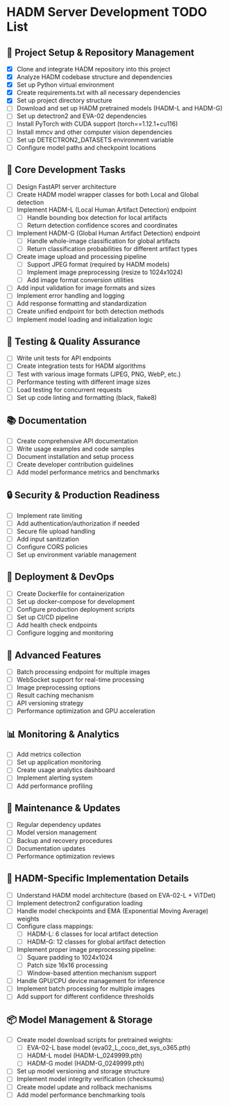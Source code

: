 # HADM Server Development TODO List

## 🚀 Project Setup & Repository Management
- [x] Clone and integrate HADM repository into this project
- [x] Analyze HADM codebase structure and dependencies
- [x] Set up Python virtual environment
- [x] Create requirements.txt with all necessary dependencies
- [x] Set up project directory structure
- [ ] Download and set up HADM pretrained models (HADM-L and HADM-G)
- [ ] Set up detectron2 and EVA-02 dependencies
- [ ] Install PyTorch with CUDA support (torch==1.12.1+cu116)
- [ ] Install mmcv and other computer vision dependencies
- [ ] Set up DETECTRON2_DATASETS environment variable
- [ ] Configure model paths and checkpoint locations

## 🔧 Core Development Tasks
- [ ] Design FastAPI server architecture
- [ ] Create HADM model wrapper classes for both Local and Global detection
- [ ] Implement HADM-L (Local Human Artifact Detection) endpoint
  - [ ] Handle bounding box detection for local artifacts
  - [ ] Return detection confidence scores and coordinates
- [ ] Implement HADM-G (Global Human Artifact Detection) endpoint
  - [ ] Handle whole-image classification for global artifacts
  - [ ] Return classification probabilities for different artifact types
- [ ] Create image upload and processing pipeline
  - [ ] Support JPEG format (required by HADM models)
  - [ ] Implement image preprocessing (resize to 1024x1024)
  - [ ] Add image format conversion utilities
- [ ] Add input validation for image formats and sizes
- [ ] Implement error handling and logging
- [ ] Add response formatting and standardization
- [ ] Create unified endpoint for both detection methods
- [ ] Implement model loading and initialization logic

## 🧪 Testing & Quality Assurance
- [ ] Write unit tests for API endpoints
- [ ] Create integration tests for HADM algorithms
- [ ] Test with various image formats (JPEG, PNG, WebP, etc.)
- [ ] Performance testing with different image sizes
- [ ] Load testing for concurrent requests
- [ ] Set up code linting and formatting (black, flake8)

## 📚 Documentation
- [ ] Create comprehensive API documentation
- [ ] Write usage examples and code samples
- [ ] Document installation and setup process
- [ ] Create developer contribution guidelines
- [ ] Add model performance metrics and benchmarks

## 🔒 Security & Production Readiness
- [ ] Implement rate limiting
- [ ] Add authentication/authorization if needed
- [ ] Secure file upload handling
- [ ] Add input sanitization
- [ ] Configure CORS policies
- [ ] Set up environment variable management

## 🚢 Deployment & DevOps
- [ ] Create Dockerfile for containerization
- [ ] Set up docker-compose for development
- [ ] Configure production deployment scripts
- [ ] Set up CI/CD pipeline
- [ ] Add health check endpoints
- [ ] Configure logging and monitoring

## 🎯 Advanced Features
- [ ] Batch processing endpoint for multiple images
- [ ] WebSocket support for real-time processing
- [ ] Image preprocessing options
- [ ] Result caching mechanism
- [ ] API versioning strategy
- [ ] Performance optimization and GPU acceleration

## 📊 Monitoring & Analytics
- [ ] Add metrics collection
- [ ] Set up application monitoring
- [ ] Create usage analytics dashboard
- [ ] Implement alerting system
- [ ] Add performance profiling

## 🔄 Maintenance & Updates
- [ ] Regular dependency updates
- [ ] Model version management
- [ ] Backup and recovery procedures
- [ ] Documentation updates
- [ ] Performance optimization reviews

## 🧠 HADM-Specific Implementation Details
- [ ] Understand HADM model architecture (based on EVA-02-L + ViTDet)
- [ ] Implement detectron2 configuration loading
- [ ] Handle model checkpoints and EMA (Exponential Moving Average) weights
- [ ] Configure class mappings:
  - [ ] HADM-L: 6 classes for local artifact detection
  - [ ] HADM-G: 12 classes for global artifact detection
- [ ] Implement proper image preprocessing pipeline:
  - [ ] Square padding to 1024x1024
  - [ ] Patch size 16x16 processing
  - [ ] Window-based attention mechanism support
- [ ] Handle GPU/CPU device management for inference
- [ ] Implement batch processing for multiple images
- [ ] Add support for different confidence thresholds

## 📦 Model Management & Storage
- [ ] Create model download scripts for pretrained weights:
  - [ ] EVA-02-L base model (eva02_L_coco_det_sys_o365.pth)
  - [ ] HADM-L model (HADM-L_0249999.pth)
  - [ ] HADM-G model (HADM-G_0249999.pth)
- [ ] Set up model versioning and storage structure
- [ ] Implement model integrity verification (checksums)
- [ ] Create model update and rollback mechanisms
- [ ] Add model performance benchmarking tools
